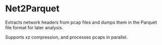 # Net2Parquet

Extracts network headers from pcap files and dumps them in the Parquet file format for later analysis. 

Supports xz compression, and processes pcaps in parallel.
